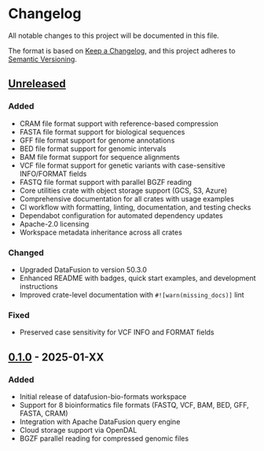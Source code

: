# Changelog

All notable changes to this project will be documented in this file.

The format is based on [Keep a Changelog](https://keepachangelog.com/en/1.0.0/),
and this project adheres to [Semantic Versioning](https://semver.org/spec/v2.0.0.html).

## [Unreleased]

### Added

- CRAM file format support with reference-based compression
- FASTA file format support for biological sequences
- GFF file format support for genome annotations
- BED file format support for genomic intervals
- BAM file format support for sequence alignments
- VCF file format support for genetic variants with case-sensitive INFO/FORMAT fields
- FASTQ file format support with parallel BGZF reading
- Core utilities crate with object storage support (GCS, S3, Azure)
- Comprehensive documentation for all crates with usage examples
- CI workflow with formatting, linting, documentation, and testing checks
- Dependabot configuration for automated dependency updates
- Apache-2.0 licensing
- Workspace metadata inheritance across all crates

### Changed

- Upgraded DataFusion to version 50.3.0
- Enhanced README with badges, quick start examples, and development instructions
- Improved crate-level documentation with `#![warn(missing_docs)]` lint

### Fixed

- Preserved case sensitivity for VCF INFO and FORMAT fields

## [0.1.0] - 2025-01-XX

### Added

- Initial release of datafusion-bio-formats workspace
- Support for 8 bioinformatics file formats (FASTQ, VCF, BAM, BED, GFF, FASTA, CRAM)
- Integration with Apache DataFusion query engine
- Cloud storage support via OpenDAL
- BGZF parallel reading for compressed genomic files

[Unreleased]: https://github.com/biodatageeks/datafusion-bio-formats/compare/v0.1.0...HEAD
[0.1.0]: https://github.com/biodatageeks/datafusion-bio-formats/releases/tag/v0.1.0
